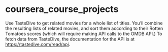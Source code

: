 # coursera_course_projects
Use TasteDive to get related movies for a whole list of titles. You’ll combine the resulting lists of related movies, and sort them according to their Rotten Tomatoes scores (which will require making API calls to the OMDB API.) To fetch data from TasteDive, the documentation for the API is at https://tastedive.com/read/api.
